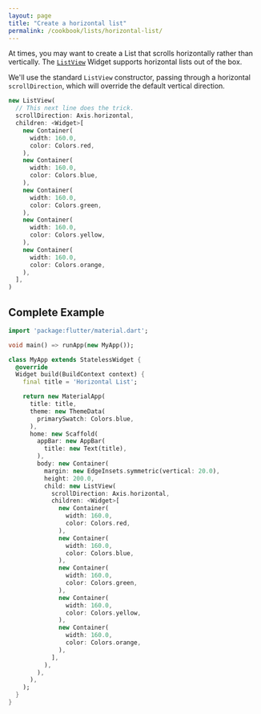```yaml
---
layout: page
title: "Create a horizontal list"
permalink: /cookbook/lists/horizontal-list/
---
```


At times, you may want to create a List that scrolls horizontally rather than 
vertically. The [`ListView`](https://docs.flutter.io/flutter/widgets/ListView-class.html) 
Widget supports horizontal lists out of the box.

We'll use the standard `ListView` constructor, passing through a horizontal 
`scrollDirection`, which will override the default vertical direction.

```dart
new ListView(
  // This next line does the trick.
  scrollDirection: Axis.horizontal,
  children: <Widget>[
    new Container(
      width: 160.0,
      color: Colors.red,
    ),
    new Container(
      width: 160.0,
      color: Colors.blue,
    ),
    new Container(
      width: 160.0,
      color: Colors.green,
    ),
    new Container(
      width: 160.0,
      color: Colors.yellow,
    ),
    new Container(
      width: 160.0,
      color: Colors.orange,
    ),
  ],
)
```

## Complete Example

```dart
import 'package:flutter/material.dart';

void main() => runApp(new MyApp());

class MyApp extends StatelessWidget {
  @override
  Widget build(BuildContext context) {
    final title = 'Horizontal List';

    return new MaterialApp(
      title: title,
      theme: new ThemeData(
        primarySwatch: Colors.blue,
      ),
      home: new Scaffold(
        appBar: new AppBar(
          title: new Text(title),
        ),
        body: new Container(
          margin: new EdgeInsets.symmetric(vertical: 20.0),
          height: 200.0,
          child: new ListView(
            scrollDirection: Axis.horizontal,
            children: <Widget>[
              new Container(
                width: 160.0,
                color: Colors.red,
              ),
              new Container(
                width: 160.0,
                color: Colors.blue,
              ),
              new Container(
                width: 160.0,
                color: Colors.green,
              ),
              new Container(
                width: 160.0,
                color: Colors.yellow,
              ),
              new Container(
                width: 160.0,
                color: Colors.orange,
              ),
            ],
          ),
        ),
      ),
    );
  }
}
```